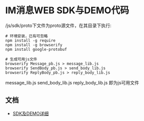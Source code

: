 # IM消息WEB SDK与DEMO代码
/js/sdk/proto下文件为proto源文件，在其目录下执行:

```
# 环境安装，已有可忽略
npm install -g require
npm install -g browserify
npm install google-protobuf

# 生成可用js文件
browserify Message_pb.js > message_lib.js
browserify SendBody_pb.js > send_body_lib.js
browserify ReplyBody_pb.js > reply_body_lib.js
```

message_lib.js send_body_lib.js reply_body_lib.js 即为js可用文件

## 文档
- [SDK及DEMO详细](https://github.com/hslooooooool/im-proto)
